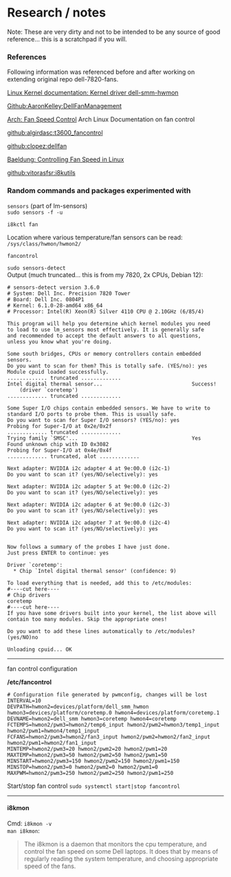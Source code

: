 # Research / notes
Note:  These are very dirty and not to be intended to be any source of good reference... this is a scratchpad if you will.

### References

Following information was referenced before and after working on extending original repo dell-7820-fans.

[Linux Kernel documentation:  Kernel driver dell-smm-hwmon](https://www.kernel.org/doc/html/latest/hwmon/dell-smm-hwmon.html)

[Github:AaronKelley:DellFanManagement](https://github.com/AaronKelley/DellFanManagement)

[Arch:  Fan Speed Control](https://wiki.archlinux.org/title/Fan_speed_control) Arch Linux Documentation on fan control 

[github:algirdasc:t3600_fancontrol](https://github.com/algirdasc/t3600_fancontrol)

[github:clopez:dellfan](https://github.com/clopez/dellfan)

[Baeldung: Controlling Fan Speed in Linux](https://www.baeldung.com/linux/control-fan-speed)

[github:vitorasfsr:i8kutils](https://github.com/vitorafsr/i8kutils)



### Random commands and packages experimented with

`sensors` (part of lm-sensors)  
`sudo sensors -f -u`


`i8kctl fan`

Location where various temperature/fan sensors can be read:  
`/sys/class/hwmon/hwmon2/`

`fancontrol`



`sudo sensors-detect`  
Output (much truncated... this is from my 7820, 2x CPUs, Debian 12):
```
# sensors-detect version 3.6.0
# System: Dell Inc. Precision 7820 Tower
# Board: Dell Inc. 0804P1
# Kernel: 6.1.0-28-amd64 x86_64
# Processor: Intel(R) Xeon(R) Silver 4110 CPU @ 2.10GHz (6/85/4)

This program will help you determine which kernel modules you need
to load to use lm_sensors most effectively. It is generally safe
and recommended to accept the default answers to all questions,
unless you know what you're doing.

Some south bridges, CPUs or memory controllers contain embedded sensors.
Do you want to scan for them? This is totally safe. (YES/no): yes
Module cpuid loaded successfully.
............. truncated .............
Intel digital thermal sensor...                             Success!
    (driver `coretemp')
............. truncated .............

Some Super I/O chips contain embedded sensors. We have to write to
standard I/O ports to probe them. This is usually safe.
Do you want to scan for Super I/O sensors? (YES/no): yes
Probing for Super-I/O at 0x2e/0x2f
............. truncated .............
Trying family `SMSC'...                                     Yes
Found unknown chip with ID 0x3082
Probing for Super-I/O at 0x4e/0x4f
............. truncated, alot .............

Next adapter: NVIDIA i2c adapter 4 at 9e:00.0 (i2c-1)
Do you want to scan it? (yes/NO/selectively): yes

Next adapter: NVIDIA i2c adapter 5 at 9e:00.0 (i2c-2)
Do you want to scan it? (yes/NO/selectively): yes

Next adapter: NVIDIA i2c adapter 6 at 9e:00.0 (i2c-3)
Do you want to scan it? (yes/NO/selectively): yes

Next adapter: NVIDIA i2c adapter 7 at 9e:00.0 (i2c-4)
Do you want to scan it? (yes/NO/selectively): yes


Now follows a summary of the probes I have just done.
Just press ENTER to continue: yes

Driver `coretemp':
  * Chip `Intel digital thermal sensor' (confidence: 9)

To load everything that is needed, add this to /etc/modules:
#----cut here----
# Chip drivers
coretemp
#----cut here----
If you have some drivers built into your kernel, the list above will
contain too many modules. Skip the appropriate ones!

Do you want to add these lines automatically to /etc/modules? (yes/NO)no

Unloading cpuid... OK
```

---
fan control configuration

**/etc/fancontrol**
```
# Configuration file generated by pwmconfig, changes will be lost
INTERVAL=10
DEVPATH=hwmon2=devices/platform/dell_smm_hwmon hwmon3=devices/platform/coretemp.0 hwmon4=devices/platform/coretemp.1
DEVNAME=hwmon2=dell_smm hwmon3=coretemp hwmon4=coretemp
FCTEMPS=hwmon2/pwm3=hwmon2/temp6_input hwmon2/pwm2=hwmon3/temp1_input hwmon2/pwm1=hwmon4/temp1_input
FCFANS=hwmon2/pwm3=hwmon2/fan3_input hwmon2/pwm2=hwmon2/fan2_input hwmon2/pwm1=hwmon2/fan1_input
MINTEMP=hwmon2/pwm3=20 hwmon2/pwm2=20 hwmon2/pwm1=20
MAXTEMP=hwmon2/pwm3=50 hwmon2/pwm2=50 hwmon2/pwm1=50
MINSTART=hwmon2/pwm3=150 hwmon2/pwm2=150 hwmon2/pwm1=150
MINSTOP=hwmon2/pwm3=0 hwmon2/pwm2=0 hwmon2/pwm1=0
MAXPWM=hwmon2/pwm3=250 hwmon2/pwm2=250 hwmon2/pwm1=250
```

Start/stop fan control
`sudo systemctl start|stop fancontrol`

---
#### i8kmon
Cmd:  `i8kmon -v`   
`man i8kmon`:  
> The  i8kmon  is  a  daemon  that monitors the cpu temperature, and control the
> fan speed on some Dell laptops. It does that by means of regularly reading the
> system temperature, and choosing appropriate speed of the fans.
